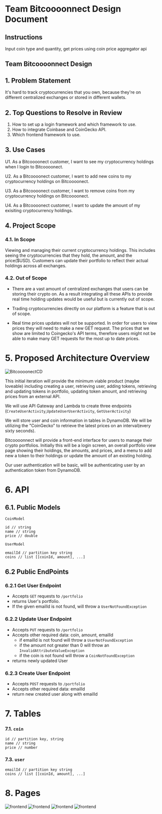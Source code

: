 # Team Bitcoooonnect Design Document

## Instructions

Input coin type and quantity, get prices using coin price aggregator api

## Team Bitcoooonnect Design



## 1. Problem Statement

It's hard to track cryptocurrencies that you own, because they're on different centralized exchanges or stored in different wallets.

## 2. Top Questions to Resolve in Review

1. How to set up a login framework and which framework to use.
2. How to integrate Coinbase and CoinGecko API.
3. Which frontend framework to use.

## 3. Use Cases

U1. As a Bitcoooonect customer, I want to see my cryptocurrency holdings when I login to Bitcoooonect.

U2. As a Bitcoooonect customer, I want to add new coins to my cryptocurrency holdings on Bitcoooonect.

U3. As a Bitcoooonect customer, I want to remove coins from my cryptocurrency holdings on Bitcoooonect.

U4. As a Bitcoooonect customer, I want to update the amount of my exisiting cryptocurrency holdings.

## 4. Project Scope

### 4.1. In Scope

Viewing and managing their current cryptocurrency holdings. This includes seeing the cryptocurrencies that they hold, the amount,
and the price($USD). Customers can update their portfolio to reflect their actual holdings across all exchanges.

### 4.2. Out of Scope

* There are a vast amount of centralized exchanges that users can be storing their crypto on. As a result integrating all these APIs to provide real time holding updates would be useful but is currently out of scope.

* Trading cryptocurrencies directly on our platform is a feature that is out of scope.

* Real time prices updates will not be supported. In order for users to view prices they will need to make a new GET request. The prices that we show are limited to Coingecko's API terms, therefore users might not be able to make many GET requests for the most up to date prices.

# 5. Proposed Architecture Overview

![BitcoooonectCD](diagrams/BitcoooonectCD1.png)

This initial iteration will provide the minimum viable product (maybe loveable) including creating a user, retrieving user, adding tokens, retrieving and updating tokens in portfolio, updating token amount, and retrieving prices from an external API.

We will use API Gateway and Lambda to create three endpoints (`CreateUserActivity`,`UpdateUserUserActivity`, `GetUserActivity`)

We will store user and coin information in tables in DynamoDB. We will be utilizing the "CoinGecko" to retrieve the latest prices on an interval(every sixty seconds).

Bitcoooonnect will provide a front-end interface for users to manage their crypto portfolios. Initially this will be a login screen, an overall portfolio view page showing their holdings, the amounts, and prices, and a menu to add new a token to their holdings or update the amount of an existing holding.

Our user authentication will be basic, will be authenticating user by an authentication token from DynamoDB.

# 6. API

## 6.1. Public Models

```
CoinModel

id // string
name // string
price // double
```

```
UserModel

emailId // partition key string
coins // list [[coinId, amount], ...]
```

## 6.2 Public EndPoints

### 6.2.1 Get User Endpoint
* Accepts `GET` requests to `/portfolio`
* returns User's portfolio.
* If the given emailId is not found, will throw a `UserNotFoundException`
### 6.2.2 Update User Endpoint
* Accepts `PUT` requests to `/portfolio`
* Accepts other required data: coin, amount, emailId
    * if emailId is not found will throw a `UserNotFoundException`
    * if the amount not greater than 0 will throw an `InvalidAttributeValueException`
    * if the coin is not found will throw a `CoinNotFoundException`
* returns newly updated User
### 6.2.3 Create User Endpoint
* Accepts `POST` requests to `/portfolio`
* Accepts other required data: emailId
* return new created user along with emailId


# 7. Tables
### 7.1. `coin`
```
id // partition key, string
name // string
price // number
```

### 7.3. `user`
```
emailId // partition key string
coins // list [[coinId, amount], ...]
```

# 8. Pages

![frontend](images/design_document/frontend1.png)
![frontend](images/design_document/frontend2.png)
![frontend](images/design_document/frontend3.png)
![frontend](images/design_document/frontend4.png)
